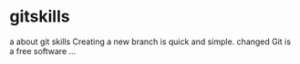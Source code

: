 # gitskills
a about git skills
Creating a new branch is quick and simple. changed
Git is a free software ...
